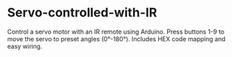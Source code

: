 # Servo-controlled-with-IR
Control a servo motor with an IR remote using Arduino. Press buttons 1-9 to move the servo to preset angles (0°-180°). Includes HEX code mapping and easy wiring.
